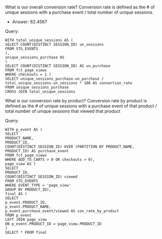 What is our overall conversion rate?
Conversion rate is defined as the # of unique sessions with a purchase event / total number of unique sessions.

* Answer: 62.4567

Query: 
```
WITH total_unique_sessions AS (
SELECT COUNT(DISTINCT SESSION_ID) un_sessions
FROM STG_EVENTS
),
unique_sessions_purchase AS
(
SELECT COUNT(DISTINCT SESSION_ID) AS un_purchase
FROM fct_page_views
WHERE checkouts = 1 )
SELECT unique_sessions_purchase.un_purchase / total_unique_sessions.un_sessions * 100 AS convertion_rate 
FROM unique_sessions_purchase
CROSS JOIN total_unique_sessions
```

What is our conversion rate by product?
Conversion rate by product is defined as the # of unique sessions with a purchase event of that product / total number of unique sessions that viewed that product

Query: 
```
WITH p_event AS (
SELECT 
PRODUCT_NAME,
PRODUCT_ID,
COUNT(DISTINCT SESSION_ID) OVER (PARTITION BY PRODUCT_NAME, PRODUCT_ID) AS purchase_event
FROM fct_page_views
WHERE ADD_TO_CARTS > 0 OR checkouts > 0),
page_view AS (
SELECT
PRODUCT_ID,
COUNT(DISTINCT SESSION_ID) viewed
FROM STG_EVENTS
WHERE EVENT_TYPE = 'page_view'
GROUP BY PRODUCT_ID), 
final AS (
SELECT 
p_event.PRODUCT_ID,
p_event.PRODUCT_NAME,
p_event.purchase_event/viewed AS con_rate_by_product
FROM p_event
LEFT JOIN page_view
ON p_event.PRODUCT_ID = page_view.PRODUCT_ID
)
SELECT * FROM final 
```